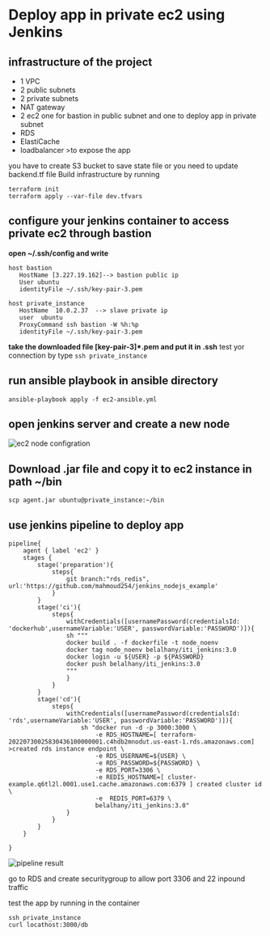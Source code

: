 # Deploy app in private ec2 using Jenkins 

## infrastructure of the project 
- 1 VPC
- 2 public subnets
- 2 private subnets 
- NAT gateway
- 2 ec2 one for bastion in public subnet and one to deploy app in private subnet
- RDS
- ElastiCache
- loadbalancer      >to expose the app

you have to create S3 bucket to save state file or you need to update backend.tf file
Build infrastructure by running
```
terraform init
terraform apply --var-file dev.tfvars
```
## configure your jenkins container to access private ec2 through bastion ##
**open ~/.ssh/config and write**
```
host bastion
   HostName [3.227.19.162]--> bastion public ip
   User ubuntu
   identityFile ~/.ssh/key-pair-3.pem

host private_instance
   HostName  10.0.2.37  --> slave private ip 
   user  ubuntu
   ProxyCommand ssh bastion -W %h:%p
   identityFile ~/.ssh/key-pair-3.pem
```
**take the downloaded file [key-pair-3]*.pem and put it in .ssh**
test yor connection by type `ssh private_instance`

## run ansible playbook in ansible directory 
`ansible-playbook apply -f ec2-ansible.yml`

## open jenkins server and create a new node
![ec2 node configration](/Jenkins-Project/ec2-configration.png)

## Download .jar file and copy it to ec2 instance in path ~/bin
`scp agent.jar ubuntu@private_instance:~/bin`

## use jenkins pipeline to deploy app
```
pipeline{
    agent { label 'ec2' }
    stages {
        stage('preparation'){
            steps{
                git branch:"rds_redis", url:'https://github.com/mahmoud254/jenkins_nodejs_example'
            }
        }
        stage('ci'){
            steps{
                withCredentials([usernamePassword(credentialsId: 'dockerhub',usernameVariable:'USER', passwordVariable:'PASSWORD')]){
                sh """
                docker build . -f dockerfile -t node_noenv
                docker tag node_noenv belalhany/iti_jenkins:3.0
                docker login -u ${USER} -p ${PASSWORD}
                docker push belalhany/iti_jenkins:3.0
                """                
                }
            }
        }
        stage('cd'){
            steps{
                withCredentials([usernamePassword(credentialsId: 'rds',usernameVariable:'USER', passwordVariable:'PASSWORD')]){
                    sh "docker run -d -p 3000:3000 \
                        -e RDS_HOSTNAME=[ terraform-20220730025830436100000001.c4hdb2mnodut.us-east-1.rds.amazonaws.com] >created rds instance endpoint \
                        -e RDS_USERNAME=${USER} \
                        -e RDS_PASSWORD=${PASSWORD} \
                        -e RDS_PORT=3306 \
                        -e REDIS_HOSTNAME=[ cluster-example.q6tl2l.0001.use1.cache.amazonaws.com:6379 ] created cluster id \
                        -e  REDIS_PORT=6379 \
                        belalhany/iti_jenkins:3.0"
                }
            }
        }
    }
    
}
```
![pipeline result](/Jenkins-Project/pipeline.png)

go to RDS and create securitygroup to allow port 3306 and 22 inpound traffic

test the app by running in the container
```
ssh private_instance
curl locathost:3000/db
```


